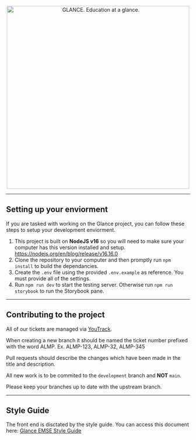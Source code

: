 <p align="center">
  <img src="https://github.com/odu-emse/frontend/blob/4081a38098aca17665812c3cbc3d672b6a06e717/public/images/GLANCE_1.png" alt="GLANCE. Education at a glance." width="500px" height="auto"/>
</p>

---

## Setting up your enviorment

If you are tasked with working on the Glance project, you can follow these steps to setup your development enviorment.

1. This project is built on **NodeJS v16** so you will need to make sure your computer has this version installed and setup. https://nodejs.org/en/blog/release/v16.16.0
2. Clone the repository to your computer and then promptly run `npm install` to build the dependancies.
3. Create the `.env` file using the provided `.env.example` as reference. You must provide all of the settings.
4. Run `npm run dev` to start the testing server. Otherwise run `npm run storybook` to run the Storybook pane.

---

## Contributing to the project

All of our tickets are managed via [YouTrack](https://emse.myjetbrains.com/youtrack/agiles/120-2/current).

When creating a new branch it should be named the ticket number prefixed with the word ALMP. Ex. ALMP-123, ALMP-32, ALMP-345

Pull requests should describe the changes which have been made in the title and description.

All new work is to be commited to the `development` branch and **NOT** `main`.

Please keep your branches up to date with the upstream branch.

---

## Style Guide

The front end is disctated by the style guide. You can access this document here:
[Glance EMSE Style Guide](https://www.figma.com/file/vTRSf0PF69Gc6w3VC6UKnJ/Style-Guide?node-id=0%3A1&t=Wjq1q3ai1KiWNRsh-1)
